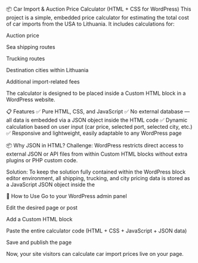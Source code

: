 📦 Car Import & Auction Price Calculator (HTML + CSS for WordPress)
This project is a simple, embedded price calculator for estimating the total cost of car imports from the USA to Lithuania. It includes calculations for:

Auction price

Sea shipping routes

Trucking routes

Destination cities within Lithuania

Additional import-related fees

The calculator is designed to be placed inside a Custom HTML block in a WordPress website.

📋 Features
✅ Pure HTML, CSS, and JavaScript
✅ No external database — all data is embedded via a JSON object inside the HTML code
✅ Dynamic calculation based on user input (car price, selected port, selected city, etc.)
✅ Responsive and lightweight, easily adaptable to any WordPress page

📦 Why JSON in HTML?
Challenge:
WordPress restricts direct access to external JSON or API files from within Custom HTML blocks without extra plugins or PHP custom code.

Solution:
To keep the solution fully contained within the WordPress block editor environment, all shipping, trucking, and city pricing data is stored as a JavaScript JSON object inside the <script> tag in the same HTML file.

This ensures that all calculations are processed client-side, and no external calls are needed.




📁 Project Structure
Since this is a single block of code inside a WordPress Custom HTML block, it follows this structure:

html
Copy
Edit
<div id="calculator">
  <!-- Calculator Form Elements -->
</div>

<style>
  /* CSS Styling for the Calculator */
</style>

<script>
  // JSON Data embedded as JavaScript Object
  const priceData = {
    "ports": { "Newark": 1200, "Houston": 1500 },
    "trucking": { "Los Angeles": 800, "Chicago": 600 },
    "cities": { "Vilnius": 300, "Kaunas": 250 }
  };

  // JavaScript functions for calculation
</script>
🚀 How to Use
Go to your WordPress admin panel

Edit the desired page or post

Add a Custom HTML block

Paste the entire calculator code (HTML + CSS + JavaScript + JSON data)

Save and publish the page

Now, your site visitors can calculate car import prices live on your page.

